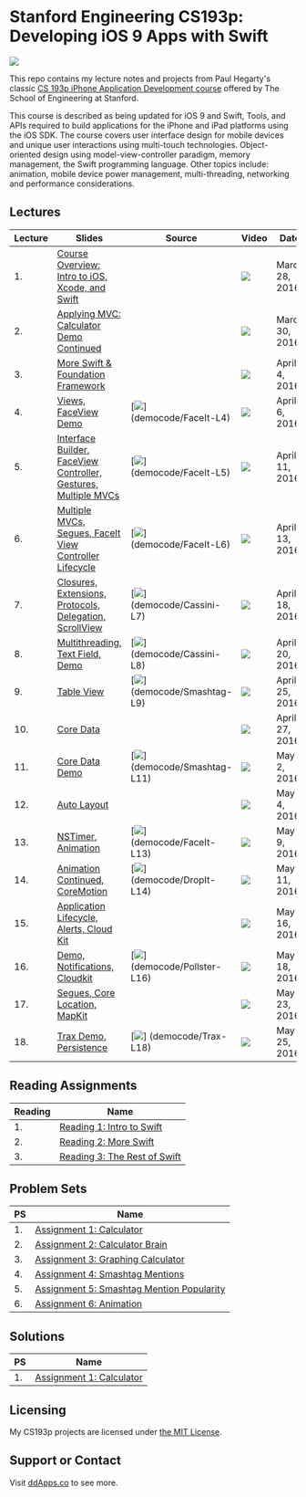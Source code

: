 # Stanford Engineering CS193p: Developing iOS 9 Apps with Swift

![](art/iTunesU.png?raw=true)

This repo contains my lecture notes and projects from Paul Hegarty's classic [CS 193p iPhone Application Development course](http://web.stanford.edu/class/cs193p/cgi-bin/drupal/) offered by The School of Engineering at Stanford.

This course is described as being updated for iOS 9 and Swift, Tools, and APIs required to build applications for the iPhone and iPad platforms using the iOS SDK. The course covers user interface design for mobile devices and unique user interactions using multi-touch technologies. Object-oriented design using model-view-controller paradigm, memory management, the Swift programming language. Other topics include: animation, mobile device power management, multi-threading, networking and performance considerations.

## Lectures

Lecture  | Slides | Source | Video | Date
------------- | ------------- | ------------- | ------------- | -------------
1. | [Course Overview: Intro to iOS, Xcode, and Swift](slides/Lecture-1-Slides.pdf) |  | [![](art/play.png?raw=true)](https://youtu.be/_lRx1zoriPo?list=PLsJq-VuSo2k26duIWzNjXztkZ7VrbppkT) | March 28, 2016
2. | [Applying MVC: Calculator Demo Continued](slides/Lecture-2-Slides.pdf) |  | [![](art/play.png?raw=true)](https://youtu.be/j50mPzDMWVQ?list=PLsJq-VuSo2k26duIWzNjXztkZ7VrbppkT) | March 30, 2016
3. | [More Swift & Foundation Framework](slides/Lecture-3-Slides.pdf) |  | [![](art/play.png?raw=true)](https://youtu.be/NrTTCaL2xQM?list=PLsJq-VuSo2k26duIWzNjXztkZ7VrbppkT) | April 4, 2016
4. | [Views, FaceView Demo](slides/Lecture-4-Slides.pdf) | [![](art/Xcode.png?raw=true)] (democode/FaceIt-L4) | [![](art/play.png?raw=true)](https://youtu.be/jcxp1bbXbL4?list=PLsJq-VuSo2k26duIWzNjXztkZ7VrbppkT) | April 6, 2016
5. | [Interface Builder, FaceView Controller, Gestures, Multiple MVCs](slides/Lecture-5-Slides.pdf) | [![](art/Xcode.png?raw=true)] (democode/FaceIt-L5) | [![](art/play.png?raw=true)](https://youtu.be/97jg_zxVivg) | April 11, 2016
6. | [Multiple MVCs, Segues, FaceIt View Controller Lifecycle](slides/Lecture-6-Slides.pdf) | [![](art/Xcode.png?raw=true)] (democode/FaceIt-L6) | [![](art/play.png?raw=true)](https://youtu.be/o_HukQ-IKH8) | April 13, 2016
7. | [Closures, Extensions, Protocols, Delegation, ScrollView](slides/Lecture-7-Slides.pdf) | [![](art/Xcode.png?raw=true)] (democode/Cassini-L7) | [![](art/play.png?raw=true)](https://youtu.be/ppNZoEOr0zs) | April 18, 2016
8. | [Multithreading, Text Field, Demo](slides/Lecture-8-Slides.pdf) | [![](art/Xcode.png?raw=true)] (democode/Cassini-L8) | [![](art/play.png?raw=true)](https://youtu.be/_ib-m6ZCyyo) | April 20, 2016
9. | [Table View](slides/Lecture-9-Slides.pdf) | [![](art/Xcode.png?raw=true)] (democode/Smashtag-L9) | [![](art/play.png?raw=true)](https://youtu.be/SgEO7nni5CQ) | April 25, 2016
10. | [Core Data](slides/Lecture-10-Slides.pdf) |  | [![](art/play.png?raw=true)](https://youtu.be/Uia6fMNq5e4) | April 27, 2016
11. | [Core Data Demo](slides/Lecture-11-Slides.pdf) | [![](art/Xcode.png?raw=true)] (democode/Smashtag-L11) | [![](art/play.png?raw=true)](https://youtu.be/-4wvf3QjHiM) | May 2, 2016
12. | [Auto Layout](slides/Lecture-12-Slides.pdf) |  | [![](art/play.png?raw=true)](https://youtu.be/wBzzfaTj4vg) | May 4, 2016
13. | [NSTimer, Animation](slides/Lecture-13-Slides.pdf) | [![](art/Xcode.png?raw=true)] (democode/FaceIt-L13) | [![](art/play.png?raw=true)](https://youtu.be/ZPDRn9rigF4) | May 9, 2016
14. | [Animation Continued, CoreMotion](slides/Lecture-14-Slides.pdf) | [![](art/Xcode.png?raw=true)] (democode/DropIt-L14) | [![](art/play.png?raw=true)](https://youtu.be/z-6PFsvLh3w) | May 11, 2016
15. | [Application Lifecycle, Alerts, Cloud Kit](slides/Lecture-15-Slides.pdf) | | [![](art/play.png?raw=true)](https://youtu.be/siUoxfGf0Eg) | May 16, 2016
16. | [Demo, Notifications, Cloudkit](slides/Lecture-16-Slides.pdf) | [![](art/Xcode.png?raw=true)] (democode/Pollster-L16) | [![](art/play.png?raw=true)](https://youtu.be/RCFWw3NUMaA) | May 18, 2016
17. | [Segues, Core Location, MapKit](slides/Lecture-17-Slides.pdf) |  | [![](art/play.png?raw=true)](https://youtu.be/oTsg-uJfxD4) | May 23, 2016
18. | [Trax Demo, Persistence](slides/Lecture-18-Slides.pdf) | [![](art/Xcode.png?raw=true)] (democode/Trax-L18) | [![](art/play.png?raw=true)](https://youtu.be/4E5K_UGybOo) | May 25, 2016

## Reading Assignments
Reading  | Name 
------------- | ------------- 
1. | [Reading 1: Intro to Swift](reading/Reading_1_Intro_to_Swift.pdf) 
2. | [Reading 2: More Swift](reading/Reading_2_More_Swift.pdf)
3. | [Reading 3: The Rest of Swift](reading/Reading_3_The_Rest_of_Swift.pdf)

## Problem Sets
PS  | Name 
------------- | ------------- 
1. | [Assignment 1: Calculator](problemsets/Programming_Project_1_Calculator.pdf)
2. | [Assignment 2: Calculator Brain](problemsets/Programming_Project_2_Calculator_Brain.pdf)
3. | [Assignment 3: Graphing Calculator](problemsets/Programming_Project_3_Graphic_Calculator.pdf)
4. | [Assignment 4: Smashtag Mentions](problemsets/Programming_Project_4_Smashtag_Mentions.pdf)
5. | [Assignment 5: Smashtag Mention Popularity](problemsets/Programming_Project_5_Smashtag_Ment.pdf)
6. | [Assignment 6: Animation](problemsets/Programming_Project_6_Animation.pdf)

## Solutions
PS  | Name 
------------- | ------------- 
1. | [Assignment 1: Calculator](problemsets/assignment-1/)


## Licensing
My CS193p projects are licensed under [the MIT License](LICENSE).

## Support or Contact
Visit [ddApps.co](http://ddapps.co) to see more.



